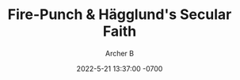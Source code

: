 ---
layout: post
title:  "Fire-Punch & Hägglund's Secular Faith"
date:   2022-5-21 13:37:00 -0700
categories: Philosophy
author: Archer B
---